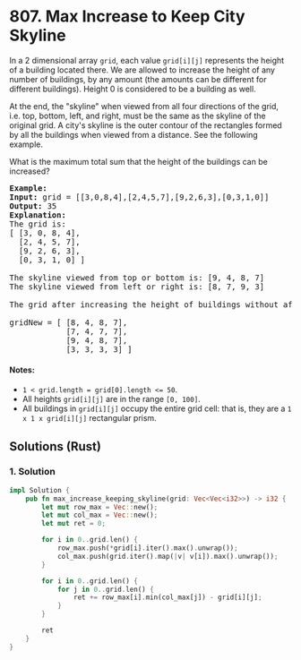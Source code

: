 # 807. Max Increase to Keep City Skyline
In a 2 dimensional array ```grid```, each value ```grid[i][j]``` represents the height of a building located there. We are allowed to increase the height of any number of buildings, by any amount (the amounts can be different for different buildings). Height 0 is considered to be a building as well.

At the end, the "skyline" when viewed from all four directions of the grid, i.e. top, bottom, left, and right, must be the same as the skyline of the original grid. A city's skyline is the outer contour of the rectangles formed by all the buildings when viewed from a distance. See the following example.

What is the maximum total sum that the height of the buildings can be increased?

<pre>
<strong>Example:</strong>
<strong>Input:</strong> grid = [[3,0,8,4],[2,4,5,7],[9,2,6,3],[0,3,1,0]]
<strong>Output:</strong> 35
<strong>Explanation:</strong>
The grid is:
[ [3, 0, 8, 4],
  [2, 4, 5, 7],
  [9, 2, 6, 3],
  [0, 3, 1, 0] ]

The skyline viewed from top or bottom is: [9, 4, 8, 7]
The skyline viewed from left or right is: [8, 7, 9, 3]

The grid after increasing the height of buildings without affecting skylines is:

gridNew = [ [8, 4, 8, 7],
            [7, 4, 7, 7],
            [9, 4, 8, 7],
            [3, 3, 3, 3] ]
</pre>

#### Notes:
* ```1 < grid.length = grid[0].length <= 50```.
* All heights ```grid[i][j]``` are in the range ```[0, 100]```.
* All buildings in ```grid[i][j]``` occupy the entire grid cell: that is, they are a ```1 x 1 x grid[i][j]``` rectangular prism.

## Solutions (Rust)

### 1. Solution
```Rust
impl Solution {
    pub fn max_increase_keeping_skyline(grid: Vec<Vec<i32>>) -> i32 {
        let mut row_max = Vec::new();
        let mut col_max = Vec::new();
        let mut ret = 0;

        for i in 0..grid.len() {
            row_max.push(*grid[i].iter().max().unwrap());
            col_max.push(grid.iter().map(|v| v[i]).max().unwrap());
        }

        for i in 0..grid.len() {
            for j in 0..grid.len() {
                ret += row_max[i].min(col_max[j]) - grid[i][j];
            }
        }

        ret
    }
}
```
